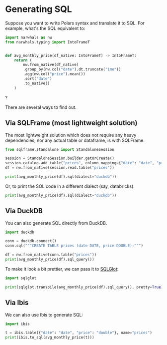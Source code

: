 # Generating SQL

Suppose you want to write Polars syntax and translate it to SQL.
For example, what's the SQL equivalent to:

```python exec="1" source="above" session="generating-sql"
import narwhals as nw
from narwhals.typing import IntoFrameT


def avg_monthly_price(df_native: IntoFrameT) -> IntoFrameT:
    return (
        nw.from_native(df_native)
        .group_by(nw.col("date").dt.truncate("1mo"))
        .agg(nw.col("price").mean())
        .sort("date")
        .to_native()
    )
```

?

There are several ways to find out.

## Via SQLFrame (most lightweight solution)

The most lightweight solution which does not require any heavy dependencies, nor
any actual table or dataframe, is with SQLFrame.

```python exec="1" source="above" session="generating-sql" result="sql"
from sqlframe.standalone import StandaloneSession

session = StandaloneSession.builder.getOrCreate()
session.catalog.add_table("prices", column_mapping={"date": "date", "price": "float"})
df = nw.from_native(session.read.table("prices"))

print(avg_monthly_price(df).sql(dialect="duckdb"))
```

Or, to print the SQL code in a different dialect (say, databricks):

```python exec="1" source="above" session="generating-sql" result="sql"
print(avg_monthly_price(df).sql(dialect="duckdb"))
```

## Via DuckDB

You can also generate SQL directly from DuckDB.

```python exec="1" source="above" session="generating-sql" result="sql"
import duckdb

conn = duckdb.connect()
conn.sql("""CREATE TABLE prices (date DATE, price DOUBLE);""")

df = nw.from_native(conn.table("prices"))
print(avg_monthly_price(df).sql_query())
```

To make it look a bit prettier, we can pass it to [SQLGlot](https://github.com/tobymao/sqlglot):

```python exec="1" source="above" session="generating-sql" result="sql"
import sqlglot

print(sqlglot.transpile(avg_monthly_price(df).sql_query(), pretty=True)[0])
```

## Via Ibis

We can also use Ibis to generate SQL:

```python exec="1" source="above" session="generating-sql" result="sql"
import ibis

t = ibis.table({"date": "date", "price": "double"}, name="prices")
print(ibis.to_sql(avg_monthly_price(t)))
```
